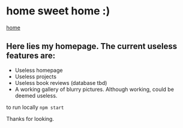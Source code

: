 # home sweet home :)

[home](batherine.dev)

## Here lies my homepage. The current useless features are:
* Useless homepage
* Useless projects
* Useless book reviews (database tbd)
* A working gallery of blurry pictures. Although working, could be deemed useless.

to run locally `npm start`

Thanks for looking.
